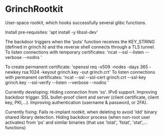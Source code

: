 # GrinchRootkit
User-space rootkit, which hooks successfully several glibc functions. 

Install pre-requisites: 'apt install -y libssl-dev'

The backdoor triggers when the 'puts' function receives the KEY_STRING (defined in grinch.h) and the reverse shell connects through a TLS tunnel.
To listen connections with temporary certificates: 'ncat --ssl --listen --verbose --nodns <port>'

To create permanent certificate: 'openssl req -x509 -nodes -days 365 -newkey rsa:1024 -keyout grinch.key -out grinch.crt'
To listen connections with permanent certificates: 'ncat --ssl --ssl-cert grinch.crt --ssl-key grinch.key --ssl-verify --listen --verbose --nodns <port>'

Currently developing:
  Hiding connection from 'ss'.
  IPv6 support.
  Improving backdoor trigger.
  SSL bullet-proof client and server (client certificate, client key, PKI,...).
  Improving authentication (username & password, or 2FA).
  
Currently fixing:
  Fails re-implant rootkit, when deleting to avoid 'ldd' binary shared library detection.
  Hiding backdoor process (when non-root user activates) from 'ps' and similar binaries (that use 'lstat', 'fstat', 'stat',... functions) 
